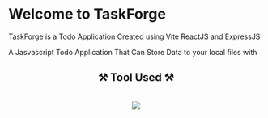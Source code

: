 # Welcome to TaskForge

TaskForge is a Todo Application Created using Vite ReactJS and ExpressJS

A Jasvascript Todo Application That Can Store Data to your local files with 

<h2 align="center">⚒️ Tool Used ⚒️</h2>
<br/>
<div align="center">
    <img src="https://skillicons.dev/icons?i=html,css,javascript,nodejs,vite,react,express" />
</div>
